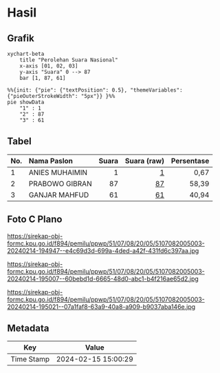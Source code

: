 # Hasil

## Grafik

```mermaid
xychart-beta
    title "Perolehan Suara Nasional"
    x-axis [01, 02, 03]
    y-axis "Suara" 0 --> 87
    bar [1, 87, 61]
```

```mermaid
%%{init: {"pie": {"textPosition": 0.5}, "themeVariables": {"pieOuterStrokeWidth": "5px"}} }%%
pie showData
    "1" : 1
    "2" : 87
    "3" : 61
```

## Tabel

| No. | Nama Paslon    | Suara | Suara (raw) | Persentase |
|:--- |:-------------- | -----:| -----------:| ----------:|
| 1   | ANIES MUHAIMIN | 1     | [1][p-1]    | 0,67       |
| 2   | PRABOWO GIBRAN | 87    | [87][p-2]   | 58,39      |
| 3   | GANJAR MAHFUD  | 61    | [61][p-3]   | 40,94      |


[p-1]: https://github.com/gigit-pemilu/pemilu-2024/blob/main/pilpres/hitung-suara/sub/51-bali/sub/07-karangasem/sub/08-kubu/sub/2005-tianyar-barat/sub/003-tps/sub/paslon-1.txt
[p-2]: https://github.com/gigit-pemilu/pemilu-2024/blob/main/pilpres/hitung-suara/sub/51-bali/sub/07-karangasem/sub/08-kubu/sub/2005-tianyar-barat/sub/003-tps/sub/paslon-2.txt
[p-3]: https://github.com/gigit-pemilu/pemilu-2024/blob/main/pilpres/hitung-suara/sub/51-bali/sub/07-karangasem/sub/08-kubu/sub/2005-tianyar-barat/sub/003-tps/sub/paslon-3.txt

## Foto C Plano

https://sirekap-obj-formc.kpu.go.id/f894/pemilu/ppwp/51/07/08/20/05/5107082005003-20240214-194947--e4c69d3d-699a-4ded-a42f-431fd6c397aa.jpg

https://sirekap-obj-formc.kpu.go.id/f894/pemilu/ppwp/51/07/08/20/05/5107082005003-20240214-195007--60bebd1d-6665-48d0-abc1-b4f216ae65d2.jpg

https://sirekap-obj-formc.kpu.go.id/f894/pemilu/ppwp/51/07/08/20/05/5107082005003-20240214-195021--07a1faf8-63a9-40a8-a909-b9037aba146e.jpg


## Metadata

| Key        | Value               |
| ---------- | ------------------- |
| Time Stamp | 2024-02-15 15:00:29 |



